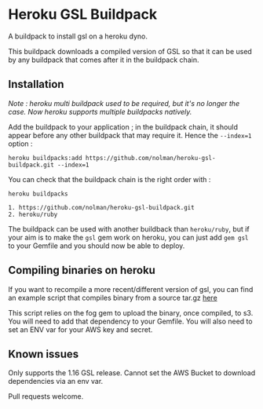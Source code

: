 # Heroku GSL Buildpack

A buildpack to install gsl on a heroku dyno.

This buildpack downloads a compiled version of GSL so that it can be used by any buildpack that comes after it in the buildpack chain. 

## Installation

*Note :  heroku multi buildpack used to be required, but it's no longer the case. Now heroku supports multiple buildpacks natively.*

Add the buildpack to your application ; in the buildpack chain, it should appear before any other buildpack that may require it. Hence the `--index=1` option :

```
heroku buildpacks:add https://github.com/nolman/heroku-gsl-buildpack.git --index=1
```

You can check that the buildpack chain is the right order with :

```
heroku buildpacks

1. https://github.com/nolman/heroku-gsl-buildpack.git
2. heroku/ruby
```

The buildpack can be used with another buildback than `heroku/ruby`, but if your aim is to make the `gsl` gem work on heroku, you can just add `gem gsl` to your Gemfile and you should now be able to deploy.

## Compiling binaries on heroku

If you want to recompile a more recent/different version of gsl, you can find an example script that compiles binary from a source tar.gz [here](extra/build_binary)

This script relies on the fog gem to upload the binary, once compiled, to s3. You will need to add that dependency to your Gemfile. You will also need to set an ENV var for your AWS key and secret.

## Known issues

Only supports the 1.16 GSL release.
Cannot set the AWS Bucket to download dependencies via an env var.

Pull requests welcome.
